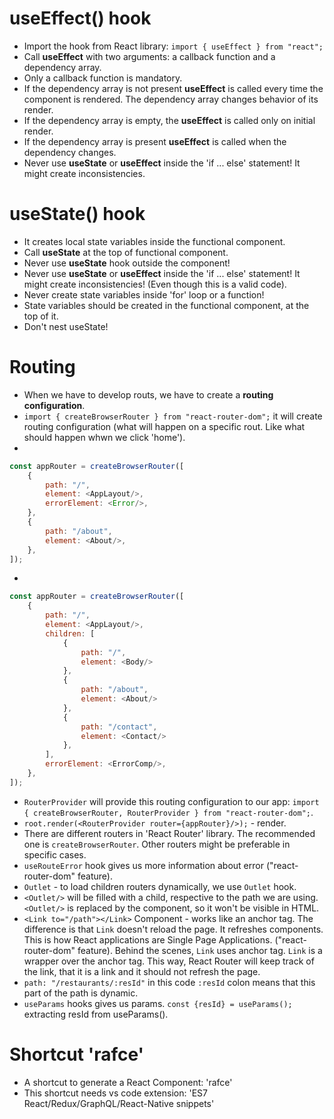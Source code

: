 # useEffect() hook

- Import the hook from React library: ```import { useEffect } from "react";```
- Call <b>useEffect</b> with two arguments: a callback function and a dependency array.
- Only a callback function is mandatory.
- If the dependency array is not present <b>useEffect</b> is called every time the component is rendered. The dependency array changes behavior of its render.
- If the dependency array is empty, the <b>useEffect</b> is called only on initial render.
- If the dependency array is present <b>useEffect</b> is called when the dependency changes.
- Never use <b>useState</b> or <b>useEffect</b> inside the 'if ... else' statement! It might create inconsistencies.




# useState() hook

- It creates local state variables inside the functional component.
- Call <b>useState</b> at the top of functional component.
- Never use <b>useState</b> hook outside the component!
- Never use <b>useState</b> or <b>useEffect</b> inside the 'if ... else' statement! It might create inconsistencies! (Even though this is a valid code).
- Never create state variables inside 'for' loop or a function!
- State variables should be created in the functional component, at the top of it.
- Don't nest useState!





# Routing

- When we have to develop routs, we have to create a <b>routing configuration</b>.
- ```import { createBrowserRouter } from "react-router-dom";``` it will create routing configuration (what will happen on a specific rout. Like what should happen whwn we click 'home').
- 
```js
const appRouter = createBrowserRouter([
    {
        path: "/",
        element: <AppLayout/>,
        errorElement: <Error/>,
    },
    {
        path: "/about",
        element: <About/>,
    },
]);
```
- 
```js
const appRouter = createBrowserRouter([
    {
        path: "/",
        element: <AppLayout/>,
        children: [
            {
                path: "/",
                element: <Body/>
            },
            {
                path: "/about",
                element: <About/>
            },
            {
                path: "/contact",
                element: <Contact/>
            },
        ],
        errorElement: <ErrorComp/>,
    },
]);
```

- ```RouterProvider``` will provide this routing configuration to our app: ```import { createBrowserRouter, RouterProvider } from "react-router-dom";```.
- ```root.render(<RouterProvider router={appRouter}/>);``` - render.
- There are different routers in 'React Router' library. The recommended one is ```createBrowserRouter```. Other routers might be preferable in specific cases.
- ```useRouteError``` hook gives us more information about error ("react-router-dom" feature).
- ```Outlet``` - to load children routers dynamically, we use ```Outlet``` hook.
- ```<Outlet/>``` will be filled with a child, respective to the path we are using.```<Outlet/>``` is replaced by the component, so it won't be visible in HTML.
- ```<Link to="/path"></Link>``` Component - works like an anchor tag. The difference is that ```Link``` doesn't reload the page. It refreshes components. This is how React applications are Single Page Applications. ("react-router-dom" feature). Behind the scenes, ```Link``` uses anchor tag. ```Link``` is a wrapper over the anchor tag. This way, React Router will keep track of the link, that it is a link and it should not refresh the page.
- ```path: "/restaurants/:resId"``` in this code ```:resId``` colon means that this part of the path is dynamic.
- ```useParams``` hooks gives us params. ```const {resId} = useParams();``` extracting resId from useParams().







# Shortcut 'rafce'

- A shortcut to generate a React Component: 'rafce'
- This shortcut needs vs code extension: 'ES7 React/Redux/GraphQL/React-Native snippets'
